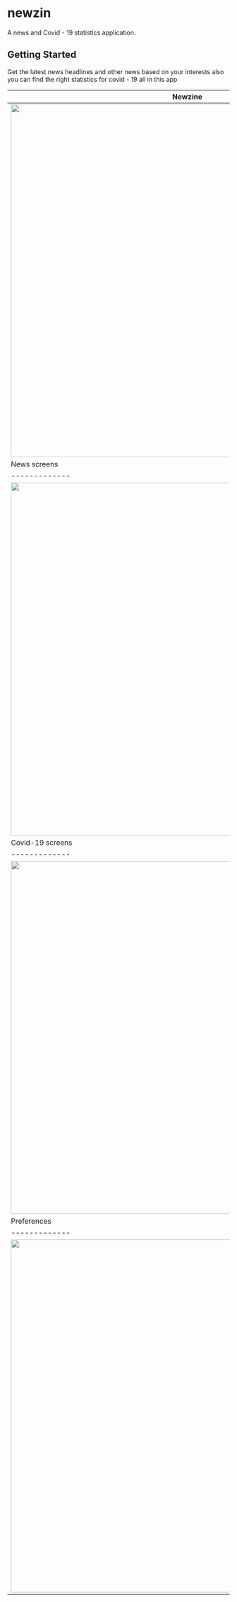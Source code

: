 # newzin

A news and Covid - 19 statistics application.

## Getting Started

Get the latest news headlines and other news
based on your interests 
also you can find the right statistics for covid - 19 all in this app

| Newzine      |
|-------------|
| <img src="https://mir-s3-cdn-cf.behance.net/project_modules/disp/3e76e3113284319.602479ac27dcb.png" width="800"> | 
| News screens      |
|-------------|
| <img src="https://mir-s3-cdn-cf.behance.net/project_modules/1400_opt_1/9124b9113284319.602479ac287f3.png" width="800" > | 
| Covid-19 screens      |
|-------------|
| <img src="https://mir-s3-cdn-cf.behance.net/project_modules/1400_opt_1/48637f113284319.602479ac28ea6.png" width="800" > | 
| Preferences      |
|-------------|
| <img src="https://mir-s3-cdn-cf.behance.net/project_modules/fs/2eb5ec113284319.602479ac282ca.png" width="800" > | 
